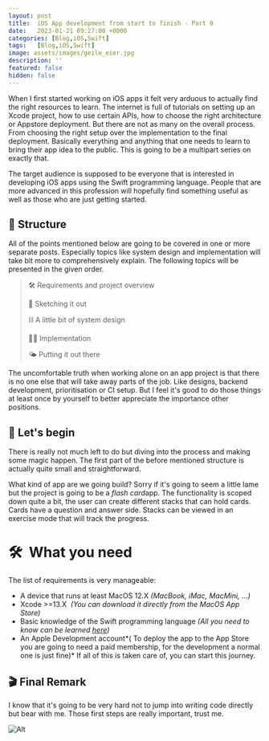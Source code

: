 ```yaml
---
layout: post
title:  iOS App development from start to finish - Part 0
date:   2023-01-21 09:27:00 +0000
categories: [Blog,iOS,Swift]
tags:   [Blog,iOS,Swift]
image: assets/images/geile_eier.jpg
description: ''
featured: false
hidden: false
---
```

When I first started working on iOS apps it felt very arduous to actually find the right resources to learn. The internet is full of tutorials on setting up an Xcode project, how to use certain APIs, how to choose the right architecture or Appstore deployment. But there are not as many on the overall process. From choosing the right setup over the implementation to the final deployment. Basically everything and anything that one needs to learn to bring their app idea to the public. This is going to be a multipart series on exactly that. 

The target audience is supposed to be everyone that is interested in developing iOS apps using the Swift programming language. People that are more advanced in this profession will hopefully find something useful as well as those who are just getting started.

## **🦦 Structure**
All of the points mentioned below are going to be covered in one or more separate posts. Especially topics like system design and implementation will take bit more to comprehensively explain. The following topics will be presented in the given order.

> 🛠 Requirements and project overview 
>
> 📝 Sketching it out 
>
> ⛓ A little bit of system design 
>
> 👩‍💻 Implementation 
>
> 🌤 Putting it out there

The uncomfortable truth when working alone on an app project is that there is no one else that will take away parts of the job. Like designs, backend development, prioritisation or CI setup. But I feel it's good to do those things at least once by yourself to better appreciate the importance other positions.

## **🚀 Let's begin**
There is really not much left to do but diving into the process and making some magic happen. The first part of the before mentioned structure is actually quite small and straightforward.

What kind of app are we going build? Sorry if it's going to seem a little lame but the project is going to be a *flash card*app. The functionality is scoped down quite a bit, the user can create different stacks that can hold cards. Cards have a question and answer side. Stacks can be viewed in an exercise mode that will track the progress.

# **🛠  What you need**
The list of requirements is very manageable:

- A device that runs at least MacOS 12.X
*(MacBook, iMac, MacMini, ...)*
- Xcode >=13.X 
*(You can download it directly from the MacOS App Store)*
- Basic knowledge of the Swift programming language
*(All you need to know can be learned *[*here*](https://docs.swift.org/swift-book/)*)*
- An Apple Development account*(
To deploy the app to the App Store you are going to need a paid membership, for the development a normal one is just fine)*
If all of this is taken care of, you can start this journey.

## **🎬 Final Remark**
I know that it's going to be very hard not to jump into writing code directly but bear with me. Those first steps are really important, trust me.

![Alt](https://c.tenor.com/UsUDqY5lp0kAAAAC/mr-bean-wink.gif)
